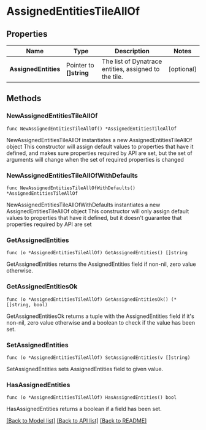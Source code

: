 # AssignedEntitiesTileAllOf

## Properties

Name | Type | Description | Notes
------------ | ------------- | ------------- | -------------
**AssignedEntities** | Pointer to **[]string** | The list of Dynatrace entities, assigned to the tile. | [optional] 

## Methods

### NewAssignedEntitiesTileAllOf

`func NewAssignedEntitiesTileAllOf() *AssignedEntitiesTileAllOf`

NewAssignedEntitiesTileAllOf instantiates a new AssignedEntitiesTileAllOf object
This constructor will assign default values to properties that have it defined,
and makes sure properties required by API are set, but the set of arguments
will change when the set of required properties is changed

### NewAssignedEntitiesTileAllOfWithDefaults

`func NewAssignedEntitiesTileAllOfWithDefaults() *AssignedEntitiesTileAllOf`

NewAssignedEntitiesTileAllOfWithDefaults instantiates a new AssignedEntitiesTileAllOf object
This constructor will only assign default values to properties that have it defined,
but it doesn't guarantee that properties required by API are set

### GetAssignedEntities

`func (o *AssignedEntitiesTileAllOf) GetAssignedEntities() []string`

GetAssignedEntities returns the AssignedEntities field if non-nil, zero value otherwise.

### GetAssignedEntitiesOk

`func (o *AssignedEntitiesTileAllOf) GetAssignedEntitiesOk() (*[]string, bool)`

GetAssignedEntitiesOk returns a tuple with the AssignedEntities field if it's non-nil, zero value otherwise
and a boolean to check if the value has been set.

### SetAssignedEntities

`func (o *AssignedEntitiesTileAllOf) SetAssignedEntities(v []string)`

SetAssignedEntities sets AssignedEntities field to given value.

### HasAssignedEntities

`func (o *AssignedEntitiesTileAllOf) HasAssignedEntities() bool`

HasAssignedEntities returns a boolean if a field has been set.


[[Back to Model list]](../README.md#documentation-for-models) [[Back to API list]](../README.md#documentation-for-api-endpoints) [[Back to README]](../README.md)



